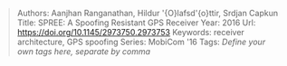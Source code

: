 > Authors: Aanjhan Ranganathan, Hildur \'{O}lafsd\'{o}ttir, Srdjan Capkun
> Title: SPREE: A Spoofing Resistant GPS Receiver
> Year: 2016
> Url: https://doi.org/10.1145/2973750.2973753
> Keywords: receiver architecture, GPS spoofing
> Series: MobiCom '16
> Tags: *Define your own tags here, separate by comma*